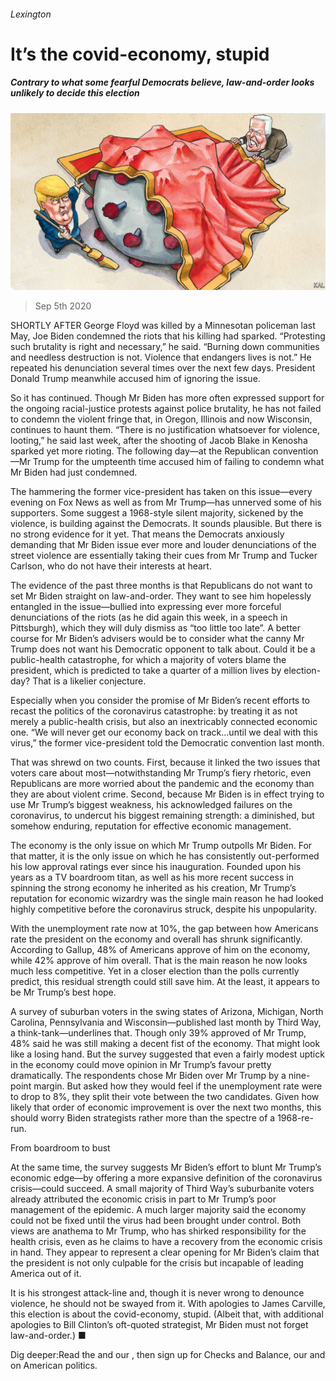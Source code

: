 ###### Lexington

# It’s the covid-economy, stupid 

##### Contrary to what some fearful Democrats believe, law-and-order looks unlikely to decide this election 

![image](images/20200905_USD000_0.jpg) 

> Sep 5th 2020 

SHORTLY AFTER George Floyd was killed by a Minnesotan policeman last May, Joe Biden condemned the riots that his killing had sparked. “Protesting such brutality is right and necessary,” he said. “Burning down communities and needless destruction is not. Violence that endangers lives is not.” He repeated his denunciation several times over the next few days. President Donald Trump meanwhile accused him of ignoring the issue.

So it has continued. Though Mr Biden has more often expressed support for the ongoing racial-justice protests against police brutality, he has not failed to condemn the violent fringe that, in Oregon, Illinois and now Wisconsin, continues to haunt them. “There is no justification whatsoever for violence, looting,” he said last week, after the shooting of Jacob Blake in Kenosha sparked yet more rioting. The following day—at the Republican convention—Mr Trump for the umpteenth time accused him of failing to condemn what Mr Biden had just condemned.


The hammering the former vice-president has taken on this issue—every evening on Fox News as well as from Mr Trump—has unnerved some of his supporters. Some suggest a 1968-style silent majority, sickened by the violence, is building against the Democrats. It sounds plausible. But there is no strong evidence for it yet. That means the Democrats anxiously demanding that Mr Biden issue ever more and louder denunciations of the street violence are essentially taking their cues from Mr Trump and Tucker Carlson, who do not have their interests at heart.

The evidence of the past three months is that Republicans do not want to set Mr Biden straight on law-and-order. They want to see him hopelessly entangled in the issue—bullied into expressing ever more forceful denunciations of the riots (as he did again this week, in a speech in Pittsburgh), which they will duly dismiss as “too little too late”. A better course for Mr Biden’s advisers would be to consider what the canny Mr Trump does not want his Democratic opponent to talk about. Could it be a public-health catastrophe, for which a majority of voters blame the president, which is predicted to take a quarter of a million lives by election-day? That is a likelier conjecture.

Especially when you consider the promise of Mr Biden’s recent efforts to recast the politics of the coronavirus catastrophe: by treating it as not merely a public-health crisis, but also an inextricably connected economic one. “We will never get our economy back on track…until we deal with this virus,” the former vice-president told the Democratic convention last month.

That was shrewd on two counts. First, because it linked the two issues that voters care about most—notwithstanding Mr Trump’s fiery rhetoric, even Republicans are more worried about the pandemic and the economy than they are about violent crime. Second, because Mr Biden is in effect trying to use Mr Trump’s biggest weakness, his acknowledged failures on the coronavirus, to undercut his biggest remaining strength: a diminished, but somehow enduring, reputation for effective economic management.

The economy is the only issue on which Mr Trump outpolls Mr Biden. For that matter, it is the only issue on which he has consistently out-performed his low approval ratings ever since his inauguration. Founded upon his years as a TV boardroom titan, as well as his more recent success in spinning the strong economy he inherited as his creation, Mr Trump’s reputation for economic wizardry was the single main reason he had looked highly competitive before the coronavirus struck, despite his unpopularity.

With the unemployment rate now at 10%, the gap between how Americans rate the president on the economy and overall has shrunk significantly. According to Gallup, 48% of Americans approve of him on the economy, while 42% approve of him overall. That is the main reason he now looks much less competitive. Yet in a closer election than the polls currently predict, this residual strength could still save him. At the least, it appears to be Mr Trump’s best hope.

A survey of suburban voters in the swing states of Arizona, Michigan, North Carolina, Pennsylvania and Wisconsin—published last month by Third Way, a think-tank—underlines that. Though only 39% approved of Mr Trump, 48% said he was still making a decent fist of the economy. That might look like a losing hand. But the survey suggested that even a fairly modest uptick in the economy could move opinion in Mr Trump’s favour pretty dramatically. The respondents chose Mr Biden over Mr Trump by a nine-point margin. But asked how they would feel if the unemployment rate were to drop to 8%, they split their vote between the two candidates. Given how likely that order of economic improvement is over the next two months, this should worry Biden strategists rather more than the spectre of a 1968-re-run.

From boardroom to bust

At the same time, the survey suggests Mr Biden’s effort to blunt Mr Trump’s economic edge—by offering a more expansive definition of the coronavirus crisis—could succeed. A small majority of Third Way’s suburbanite voters already attributed the economic crisis in part to Mr Trump’s poor management of the epidemic. A much larger majority said the economy could not be fixed until the virus had been brought under control. Both views are anathema to Mr Trump, who has shirked responsibility for the health crisis, even as he claims to have a recovery from the economic crisis in hand. They appear to represent a clear opening for Mr Biden’s claim that the president is not only culpable for the crisis but incapable of leading America out of it.

It is his strongest attack-line and, though it is never wrong to denounce violence, he should not be swayed from it. With apologies to James Carville, this election is about the covid-economy, stupid. (Albeit that, with additional apologies to Bill Clinton’s oft-quoted strategist, Mr Biden must not forget law-and-order.) ■

Dig deeper:Read the  and our , then sign up for Checks and Balance, our  and  on American politics.

